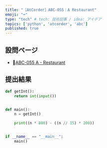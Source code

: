 ```yaml
---
title: "［AtCorder］ABC-055｜A Restaurant"
emoji: "⌨️"
type: "tech" # tech: 技術記事 / idea: アイデア
topics: ['python', 'atcorder', 'abc']
published: true
---
```


## 設問ページ

- 🔗[ABC-055 A - Restaurant](https://atcoder.jp/contests/abc055/tasks/abc055_a)

## 提出結果

```python
def getInt():
    return int(input())


def main():
    n = getInt()

    print((n * 800) - ((n // 15) * 200))


if __name__ == "__main__":
    main()
```
